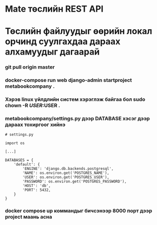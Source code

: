 # Mate төслийн REST API

# Төслийн файлуудыг өөрийн локал орчинд суулгахдаа дараах алхамуудыг дагаарай
### git pull origin master
### docker-compose run web django-admin startproject metabookcompany .
### Хэрэв linux үйлдлийн систем хэрэглэж байгаа бол sudo chown -R $USER:$USER .
### metabookcompany/settings.py дээр DATABASE хэсэг дээр дараах тохиргоог хийнэ
```
# settings.py
   
import os
   
[...]
   
DATABASES = {
    'default': {
        'ENGINE': 'django.db.backends.postgresql',
        'NAME': os.environ.get('POSTGRES_NAME'),
        'USER': os.environ.get('POSTGRES_USER'),
        'PASSWORD': os.environ.get('POSTGRES_PASSWORD'),
        'HOST': 'db',
        'PORT': 5432,
    }
}
```
### docker compose up коммандыг бичсэнээр 8000 порт дээр project маань асна
